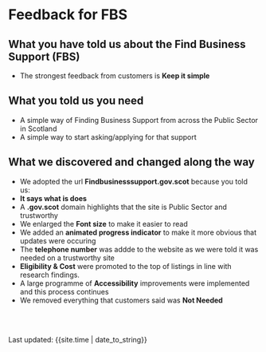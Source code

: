 # Feedback for FBS

## What you have told us about the Find Business Support (FBS)
- The strongest feedback from customers is **Keep it simple**

## What you told us you need
- A simple way of Finding Business Support from across the Public Sector in Scotland
- A simple way to start asking/applying for that support

## What we discovered and changed along the way
- We adopted the url **Findbusinesssupport.gov.scot** because you told us: 
 - **It says what is does**
 - A **.gov.scot** domain highlights that the site is Public Sector and trustworthy
- We enlarged the **Font size** to make it easier to read
- We added an **animated progress indicator** to make it more obvious that updates were occuring
- The **telephone number** was addde to the website as we were told it was needed on a trustworthy site
- **Eligibility & Cost** were promoted to the top of listings in line with research findings.
- A large programme of **Accessibility** improvements were implemented and this process continues
- We removed everything that customers said was **Not Needed**

<br><br>
<div>Last updated: {{site.time | date_to_string}}</div>
